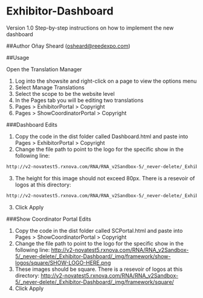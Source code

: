 # Exhibitor-Dashboard
Version 1.0 Step-by-step instructions on how to implement the new dashboard

##Author
Oñay Sheard (osheard@reedexpo.com)

##Usage

Open the Translation Manager
1. Log into the showsite and right-click on a page to view the options menu
2. Select Manage Translations
3. Select the scope to be the website level
4. In the Pages tab you will be editing two translations
  5. Pages > ExhibitorPortal > Copyright
  6. Pages > ShowCoordinatorPortal > Copyright

###Dashboard Edits
1. Copy the code in the dist folder called Dashboard.html and paste into Pages > ExhibitorPortal > Copyright
2. Change the file path to point to the logo for the specific show in the following line:
  ```html
http://v2-novatest5.rxnova.com/RNA/RNA_v2Sandbox-5/_never-delete/_Exhibitor-Dashboard/_img/framework/show-logos/header/SHOW-LOGO-HERE.png
 ```
  3. The height for this image should not exceed 80px. There is a resevoir of logos at this directory:
 ```html
http://v2-novatest5.rxnova.com/RNA/RNA_v2Sandbox-5/_never-delete/_Exhibitor-Dashboard/_img/framework/show-logos/
 ```
3. Click Apply

###Show Coordinator Portal Edits
1. Copy the code in the dist folder called SCPortal.html and paste into Pages > ShowCoordinatorPortal > Copyright
2. Change the file path to point to the logo for the specific show in the following line: http://v2-novatest5.rxnova.com/RNA/RNA_v2Sandbox-5/_never-delete/_Exhibitor-Dashboard/_img/framework/show-logos/square/SHOW-LOGO-HERE.png
3. These images should be square. There is a resevoir of logos at this directory: http://v2-novatest5.rxnova.com/RNA/RNA_v2Sandbox-5/_never-delete/_Exhibitor-Dashboard/_img/framework/square/
4. Click Apply
